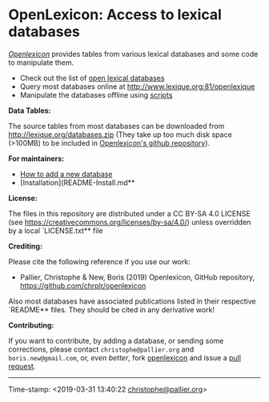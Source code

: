 # OpenLexicon: Access to lexical databases

_[Openlexicon](https://chrplr.github.io/openlexicon)_ provides tables from various lexical databases and some code to manipulate them.

* Check out the list of [open lexical databases](databases/README.md)
* Query most databases online at <http://www.lexique.org:81/openlexique>
* Manipulate the databases offline using [scripts](scripts/README.md)


**Data Tables:** 

The source tables from most databases can be downloaded from <http://lexique.org/databases.zip> (They take up too much disk space (>100MB) to be included in [Openlexicon's github repository](https://github.com/chrplr/openlexicon)).


**For maintainers:**

- [How to add a new database](README-how-to-install-a-new-database.md)
- [Installation](README-Install.md**


**License:**

The files in this repository are distributed under a CC BY-SA 4.0 LICENSE
(see <https://creativecommons.org/licenses/by-sa/4.0/>) unless overridden by a local `LICENSE.txt** file

**Crediting:**

Please cite the following reference if you use our work:

* Pallier, Christophe & New, Boris (2019) Openlexicon, GitHub repository, <https://github.com/chrplr/openlexicon>

Also most databases have associated publications listed in their respective `README** files. They should be cited in any derivative work!

**Contributing:**

If you want to contribute, by adding a database, or sending some corrections, please contact `christophe@pallier.org` and `boris.new@gmail.com`, or, _even better_, fork [openlexicon](https://github.com/chrplr/openlexicon) and issue a [pull request](https://help.github.com/en/articles/creating-a-pull-request-from-a-fork). 

---

Time-stamp: <2019-03-31 13:40:22 christophe@pallier.org>




